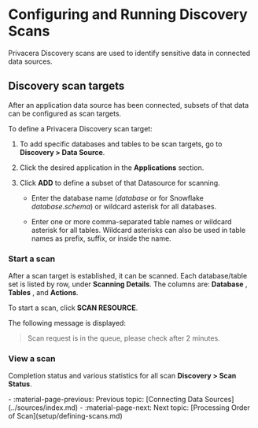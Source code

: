 # Configuring and Running Discovery Scans

Privacera Discovery scans are used to identify sensitive data in connected data sources.

## Discovery scan targets

After an application data source has been connected, subsets of that data can be
configured as scan targets.

To define a Privacera Discovery scan target:

1. To add specific databases and tables to be scan targets, go to **Discovery > Data Source**.

2. Click the desired application in the **Applications** section.

3. Click **ADD** to define a subset of that Datasource for scanning.
	
	* Enter the database name (_database_ or for Snowflake _database_._schema_) or wildcard asterisk for all databases.
	
	* Enter one or more comma-separated table names or wildcard asterisk for all tables. Wildcard asterisks can also be used in table names as prefix, suffix, or inside the name.

### Start a scan

After a scan target is established, it can be scanned. Each database/table set
is listed by row, under **Scanning Details**. The columns are: **Database** ,
**Tables** , and **Actions**.

To start a scan, click **SCAN RESOURCE**.

The following message is displayed:

> Scan request is in the queue, please check after 2 minutes.

### View a scan

Completion status and various statistics for all scan **Discovery > Scan
Status**.

<div class="grid cards" markdown>
- 	:material-page-previous: Previous topic: [Connecting Data Sources](../sources/index.md)
-   :material-page-next: Next topic: [Processing Order of Scan](setup/defining-scans.md)
</div>